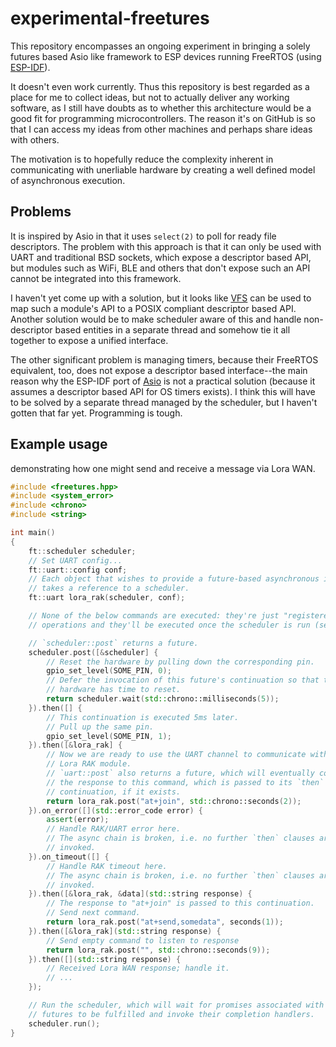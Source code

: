 # experimental-freetures

This repository encompasses an ongoing experiment in bringing a solely futures based Asio like framework to ESP devices running FreeRTOS (using [ESP-IDF](https://github.com/espressif/esp-idf)).

It doesn't even work currently. Thus this repository is best regarded as a place for me to collect ideas, but not to actually deliver any working software, as I still have doubts as to whether this architecture would be a good fit for programming microcontrollers. The reason it's on GitHub is so that I can access my ideas from other machines and perhaps share ideas with others.

The motivation is to hopefully reduce the complexity inherent in communicating with unerliable hardware by creating a well defined model of asynchronous execution.

## Problems

It is inspired by Asio in that it uses `select(2)` to poll for ready file descriptors. The problem with this approach is that it can only be used with UART and traditional BSD sockets, which expose a descriptor based API, but modules such as WiFi, BLE and others that don't expose such an API cannot be integrated into this framework.

I haven't yet come up with a solution, but it looks like [VFS](https://github.com/espressif/esp-idf/tree/master/components/vfs) can be used to map such a module's API to a POSIX compliant descriptor based API. Another solution would be to make scheduler aware of this and handle non-descriptor based entities in a separate thread and somehow tie it all together to expose a unified interface.

The other significant problem is managing timers, because their FreeRTOS equivalent, too, does not expose a descriptor based interface--the main reason why the ESP-IDF port of [Asio](https://github.com/espressif/esp-idf/tree/master/components/asio) is not a practical solution (because it assumes a descriptor based API for OS timers exists). I think this will have to be solved by a separate thread managed by the scheduler, but I haven't gotten that far yet.
Programming is tough.

## Example usage

demonstrating how one might send and receive a message via Lora WAN.

```c++
#include <freetures.hpp>
#include <system_error>
#include <chrono>
#include <string>

int main()
{
    ft::scheduler scheduler;
    // Set UART config...
    ft::uart::config conf;
    // Each object that wishes to provide a future-based asynchronous interface
    // takes a reference to a scheduler.
    ft::uart lora_rak(scheduler, conf);

    // None of the below commands are executed: they're just "registered" as
    // operations and they'll be executed once the scheduler is run (see below).

    // `scheduler::post` returns a future.
    scheduler.post([&scheduler] {
        // Reset the hardware by pulling down the corresponding pin.
        gpio_set_level(SOME_PIN, 0);
        // Defer the invocation of this future's continuation so that the
        // hardware has time to reset.
        return scheduler.wait(std::chrono::milliseconds(5));
    }).then([] {
        // This continuation is executed 5ms later.
        // Pull up the same pin.
        gpio_set_level(SOME_PIN, 1);
    }).then([&lora_rak] {
        // Now we are ready to use the UART channel to communicate with the
        // Lora RAK module.
        // `uart::post` also returns a future, which will eventually contain
        // the response to this command, which is passed to its `then`
        // continuation, if it exists.
        return lora_rak.post("at+join", std::chrono::seconds(2));
    }).on_error([](std::error_code error) {
        assert(error);
        // Handle RAK/UART error here.
        // The async chain is broken, i.e. no further `then` clauses are
        // invoked.
    }).on_timeout([] {
        // Handle RAK timeout here.
        // The async chain is broken, i.e. no further `then` clauses are
        // invoked.
    }).then([&lora_rak, &data](std::string response) {
        // The response to "at+join" is passed to this continuation.
        // Send next command.
        return lora_rak.post("at+send,somedata", seconds(1));
    }).then([&lora_rak](std::string response) {
        // Send empty command to listen to response
        return lora_rak.post("", std::chrono::seconds(9));
    }).then([](std::string response) {
        // Received Lora WAN response; handle it.
        // ...
    });

    // Run the scheduler, which will wait for promises associated with the above
    // futures to be fulfilled and invoke their completion handlers.
    scheduler.run();
}
```
